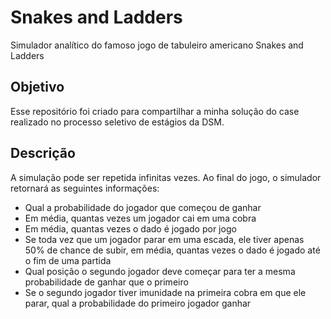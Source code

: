 # Snakes and Ladders
Simulador analítico do famoso jogo de tabuleiro americano Snakes and Ladders

Objetivo
--------

Esse repositório foi criado para compartilhar a minha solução do case realizado no processo seletivo de estágios da DSM.

Descrição
----------

A simulação pode ser repetida infinitas vezes. Ao final do jogo, o simulador retornará as seguintes informações:
* Qual a probabilidade do jogador que começou de ganhar
* Em média, quantas vezes um jogador cai em uma cobra
* Em média, quantas vezes o dado é jogado por jogo
* Se toda vez que um jogador parar em uma escada, ele tiver apenas 50% de chance de subir, em média, quantas vezes o dado é jogado até o fim de uma partida
* Qual posição o segundo jogador deve começar para ter a mesma probabilidade de ganhar que o primeiro 
* Se o segundo jogador tiver imunidade na primeira cobra em que ele parar, qual a probabilidade do primeiro jogador ganhar
